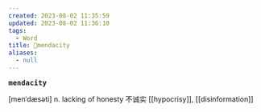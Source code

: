 ```yaml
---
created: 2023-08-02 11:35:59
updated: 2023-08-02 11:36:10
tags:
  - Word
title: 📖mendacity
aliases:
  - null
---
```


<pre><strong>mendacity</strong></pre>
[menˈdæsəti]
n. lacking of honesty 不诚实
[[hypocrisy]], [[disinformation]]
